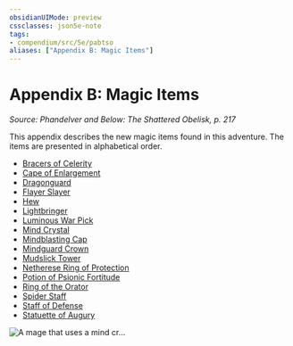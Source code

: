 ```yaml
---
obsidianUIMode: preview
cssclasses: json5e-note
tags:
- compendium/src/5e/pabtso
aliases: ["Appendix B: Magic Items"]
---
```

# Appendix B: Magic Items
*Source: Phandelver and Below: The Shattered Obelisk, p. 217* 

This appendix describes the new magic items found in this adventure. The items are presented in alphabetical order.

- [Bracers of Celerity](/3-Mechanics/CLI/items/bracers-of-celerity-pabtso.md)  
- [Cape of Enlargement](/3-Mechanics/CLI/items/cape-of-enlargement-pabtso.md)  
- [Dragonguard](/3-Mechanics/CLI/items/dragonguard-pabtso.md)  
- [Flayer Slayer](/3-Mechanics/CLI/items/flayer-slayer-pabtso.md)  
- [Hew](/3-Mechanics/CLI/items/hew-pabtso.md)  
- [Lightbringer](/3-Mechanics/CLI/items/lightbringer-pabtso.md)  
- [Luminous War Pick](/3-Mechanics/CLI/items/luminous-war-pick-pabtso.md)  
- [Mind Crystal](/3-Mechanics/CLI/items/mind-crystal-pabtso.md)  
- [Mindblasting Cap](/3-Mechanics/CLI/items/mindblasting-cap-pabtso.md)  
- [Mindguard Crown](/3-Mechanics/CLI/items/mindguard-crown-pabtso.md)  
- [Mudslick Tower](/3-Mechanics/CLI/items/mudslick-tower-pabtso.md)  
- [Netherese Ring of Protection](/3-Mechanics/CLI/items/netherese-ring-of-protection-pabtso.md)  
- [Potion of Psionic Fortitude](/3-Mechanics/CLI/items/potion-of-psionic-fortitude-pabtso.md)  
- [Ring of the Orator](/3-Mechanics/CLI/items/ring-of-the-orator-pabtso.md)  
- [Spider Staff](/3-Mechanics/CLI/items/spider-staff-pabtso.md)  
- [Staff of Defense](/3-Mechanics/CLI/items/staff-of-defense-pabtso.md)  
- [Statuette of Augury](/3-Mechanics/CLI/items/statuette-of-augury-pabtso.md)  

![A mage that uses a mind cr...](/3-Mechanics/CLI/adventures/phandelver-and-below-the-shattered-obelisk/img/175-10-001-mind-flayer-with-mind-crystal.webp#center "A mage that uses a mind crystal to enhance its spells can become fearsome indeed")